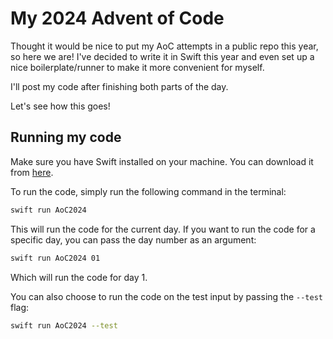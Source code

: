 # My 2024 Advent of Code

Thought it would be nice to put my AoC attempts in a public repo this year, so here we are!
I've decided to write it in Swift this year and even set up a nice boilerplate/runner to make it more convenient for myself.

I'll post my code after finishing both parts of the day.

Let's see how this goes!

## Running my code

Make sure you have Swift installed on your machine. You can download it from [here](https://swift.org/download/).

To run the code, simply run the following command in the terminal:

```bash
swift run AoC2024
```

This will run the code for the current day. If you want to run the code for a specific day, you can pass the day number as an argument:

```bash
swift run AoC2024 01
```

Which will run the code for day 1.

You can also choose to run the code on the test input by passing the `--test` flag:

```bash
swift run AoC2024 --test
```
